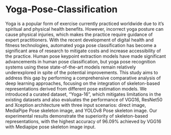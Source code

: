 # Yoga-Pose-Classification

Yoga is a popular form of exercise currently practiced worldwide due to it’s spiritual
and physical health benefits. However, incorrect yoga posture can cause
physical injuries, which makes the practice require guidance of expert practitioners.
With the recent development of digital health and fitness technologies,
automated yoga pose classification has become a significant area of research to
mitigate costs and increase accessibility of the practice. Human pose keypoint
extraction models have made significant advancements in human pose classification,
but yoga pose recognition systems using these state-of-the-art models
remain relatively underexplored in spite of the potential improvements. This
study aims to address this gap by performing a comprehensive comparative analysis
of deep learning approaches, focusing on the integration of skeleton-based
representations derived from different pose estimation models. We introduced a
curated dataset, “Yoga-16”, which mitigates limitations in the existing datasets
and also evaluates the performance of VGG16, ResNet50 and Xception architecture
with three input scenarios: direct image, MediaPipe Pose skeleton image,
and YOLOv8 Pose skeleton image. Our experimental results demonstrate the
superiority of skeleton-based representations, with the highest accuracy of 96.09%
achieved by VGG16 with Mediapipe pose skeleton image input.
